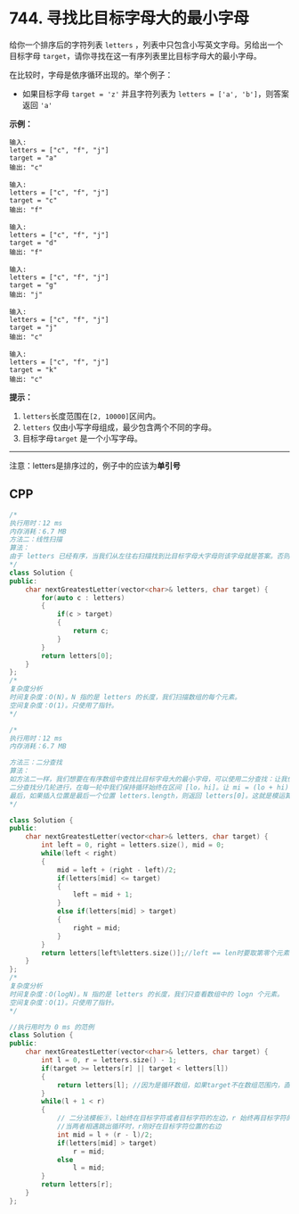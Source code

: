 # 744. 寻找比目标字母大的最小字母

给你一个排序后的字符列表 `letters` ，列表中只包含小写英文字母。另给出一个目标字母 `target`，请你寻找在这一有序列表里比目标字母大的最小字母。

在比较时，字母是依序循环出现的。举个例子：

- 如果目标字母 `target = 'z'` 并且字符列表为 `letters = ['a', 'b']`，则答案返回 `'a'`

 

**示例：**

```
输入:
letters = ["c", "f", "j"]
target = "a"
输出: "c"

输入:
letters = ["c", "f", "j"]
target = "c"
输出: "f"

输入:
letters = ["c", "f", "j"]
target = "d"
输出: "f"

输入:
letters = ["c", "f", "j"]
target = "g"
输出: "j"

输入:
letters = ["c", "f", "j"]
target = "j"
输出: "c"

输入:
letters = ["c", "f", "j"]
target = "k"
输出: "c"
```

 

**提示：**

1. `letters`长度范围在`[2, 10000]`区间内。
2. `letters` 仅由小写字母组成，最少包含两个不同的字母。
3. 目标字母`target` 是一个小写字母。

***

注意：letters是排序过的，例子中的应该为**单引号**

## CPP

```cpp
/*
执行用时：12 ms
内存消耗：6.7 MB
方法二：线性扫描
算法：
由于 letters 已经有序，当我们从左往右扫描找到比目标字母大字母则该字母就是答案。否则(letters 不为空)答案将是 letters[0]。
*/
class Solution {
public:
    char nextGreatestLetter(vector<char>& letters, char target) {
        for(auto c : letters)
        {
            if(c > target)
            {
                return c;
            }
        }
        return letters[0];
    }
};
/*
复杂度分析
时间复杂度：O(N)。N 指的是 letters 的长度，我们扫描数组的每个元素。
空间复杂度：O(1)。只使用了指针。
*/
```



```cpp
/*
执行用时：12 ms
内存消耗：6.7 MB

方法三：二分查找
算法：
如方法二一样，我们想要在有序数组中查找比目标字母大的最小字母，可以使用二分查找：让我们找到最右边的位置将 target 插入 letters 中，以便它保持排序。
二分查找分几轮进行，在每一轮中我们保持循环始终在区间 [lo，hi]。让 mi = (lo + hi) / 2。若 letters[mi] <= target，则我们修改查找区间为 [mi + 1, hi]，否则，我们修改为 [lo, mi]
最后，如果插入位置是最后一个位置 letters.length，则返回 letters[0]。这就是模运算的运用。
*/

class Solution {
public:
    char nextGreatestLetter(vector<char>& letters, char target) {
        int left = 0, right = letters.size(), mid = 0;
        while(left < right)
        {
            mid = left + (right - left)/2;
            if(letters[mid] <= target)
            {
                left = mid + 1;
            }
            else if(letters[mid] > target)
            {
                right = mid;
            }
        }
        return letters[left%letters.size()];//left == len时要取第零个元素
    }
};
/*
复杂度分析
时间复杂度：O(logN)。N 指的是 letters 的长度，我们只查看数组中的 logn 个元素。
空间复杂度：O(1)。只使用了指针。
*/
```





```cpp
//执行用时为 0 ms 的范例
class Solution {
public:
    char nextGreatestLetter(vector<char>& letters, char target) {
        int l = 0, r = letters.size() - 1;
        if(target >= letters[r] || target < letters[l])
        {  
            return letters[l]; //因为是循环数组，如果target不在数组范围内，直接返回数组第一个字符
        }
        while(l + 1 < r)
        {
            // 二分法模板③，l始终在目标字符或者目标字符的左边，r 始终再目标字符的右边，
            //当两者相遇跳出循环时，r刚好在目标字符位置的右边
            int mid = l + (r - l)/2;
            if(letters[mid] > target)
                r = mid;
            else
                l = mid;
        }
        return letters[r];
    }
};
```

